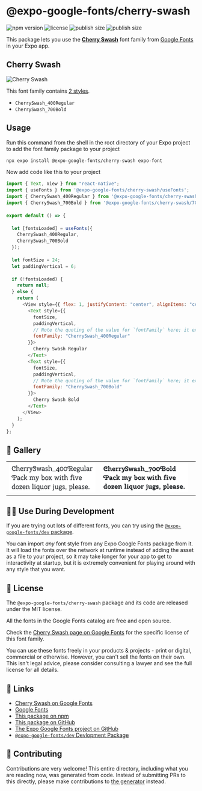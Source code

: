 # @expo-google-fonts/cherry-swash

![npm version](https://flat.badgen.net/npm/v/@expo-google-fonts/cherry-swash)
![license](https://flat.badgen.net/github/license/expo/google-fonts)
![publish size](https://flat.badgen.net/packagephobia/install/@expo-google-fonts/cherry-swash)
![publish size](https://flat.badgen.net/packagephobia/publish/@expo-google-fonts/cherry-swash)

This package lets you use the [**Cherry Swash**](https://fonts.google.com/specimen/Cherry+Swash) font family from [Google Fonts](https://fonts.google.com/) in your Expo app.

## Cherry Swash

![Cherry Swash](./font-family.png)

This font family contains [2 styles](#-gallery).

- `CherrySwash_400Regular`
- `CherrySwash_700Bold`

## Usage

Run this command from the shell in the root directory of your Expo project to add the font family package to your project

```sh
npx expo install @expo-google-fonts/cherry-swash expo-font
```

Now add code like this to your project

```js
import { Text, View } from "react-native";
import { useFonts } from '@expo-google-fonts/cherry-swash/useFonts';
import { CherrySwash_400Regular } from '@expo-google-fonts/cherry-swash/400Regular';
import { CherrySwash_700Bold } from '@expo-google-fonts/cherry-swash/700Bold';

export default () => {

  let [fontsLoaded] = useFonts({
    CherrySwash_400Regular, 
    CherrySwash_700Bold
  });

  let fontSize = 24;
  let paddingVertical = 6;

  if (!fontsLoaded) {
    return null;
  } else {
    return (
      <View style={{ flex: 1, justifyContent: "center", alignItems: "center" }}>
        <Text style={{
          fontSize,
          paddingVertical,
          // Note the quoting of the value for `fontFamily` here; it expects a string!
          fontFamily: "CherrySwash_400Regular"
        }}>
          Cherry Swash Regular
        </Text>
        <Text style={{
          fontSize,
          paddingVertical,
          // Note the quoting of the value for `fontFamily` here; it expects a string!
          fontFamily: "CherrySwash_700Bold"
        }}>
          Cherry Swash Bold
        </Text>
      </View>
    );
  }
};
```

## 🔡 Gallery


||||
|-|-|-|
|![CherrySwash_400Regular](./400Regular/CherrySwash_400Regular.ttf.png)|![CherrySwash_700Bold](./700Bold/CherrySwash_700Bold.ttf.png)|||


## 👩‍💻 Use During Development

If you are trying out lots of different fonts, you can try using the [`@expo-google-fonts/dev` package](https://github.com/expo/google-fonts/tree/master/font-packages/dev#readme).

You can import _any_ font style from any Expo Google Fonts package from it. It will load the fonts over the network at runtime instead of adding the asset as a file to your project, so it may take longer for your app to get to interactivity at startup, but it is extremely convenient for playing around with any style that you want.


## 📖 License

The `@expo-google-fonts/cherry-swash` package and its code are released under the MIT license.

All the fonts in the Google Fonts catalog are free and open source.

Check the [Cherry Swash page on Google Fonts](https://fonts.google.com/specimen/Cherry+Swash) for the specific license of this font family.

You can use these fonts freely in your products & projects - print or digital, commercial or otherwise. However, you can't sell the fonts on their own. This isn't legal advice, please consider consulting a lawyer and see the full license for all details.

## 🔗 Links

- [Cherry Swash on Google Fonts](https://fonts.google.com/specimen/Cherry+Swash)
- [Google Fonts](https://fonts.google.com/)
- [This package on npm](https://www.npmjs.com/package/@expo-google-fonts/cherry-swash)
- [This package on GitHub](https://github.com/expo/google-fonts/tree/master/font-packages/cherry-swash)
- [The Expo Google Fonts project on GitHub](https://github.com/expo/google-fonts)
- [`@expo-google-fonts/dev` Devlopment Package](https://github.com/expo/google-fonts/tree/master/font-packages/dev)

## 🤝 Contributing

Contributions are very welcome! This entire directory, including what you are reading now, was generated from code. Instead of submitting PRs to this directly, please make contributions to [the generator](https://github.com/expo/google-fonts/tree/master/packages/generator) instead.
